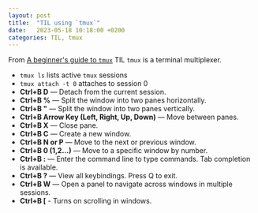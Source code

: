 ```yaml
---
layout: post
title:  "TIL using `tmux`"
date:   2023-05-18 10:18:00 +0200
categories: TIL, tmux
---
```

From [A beginner's guide to `tmux`](https://www.redhat.com/sysadmin/introduction-tmux-linux) TIL `tmux` is a terminal multiplexer.
* `tmux ls` lists active `tmux` sessions
* `tmux attach -t 0` attaches to session 0
* **Ctrl+B D** — Detach from the current session.
* **Ctrl+B %** — Split the window into two panes horizontally.
* **Ctrl+B "** — Split the window into two panes vertically.
* **Ctrl+B Arrow Key (Left, Right, Up, Down)** — Move between panes.
* **Ctrl+B X** — Close pane.
* **Ctrl+B C** — Create a new window.
* **Ctrl+B N or P** — Move to the next or previous window.
* **Ctrl+B 0 (1,2...)** — Move to a specific window by number.
* **Ctrl+B :** — Enter the command line to type commands. Tab completion is available.
* **Ctrl+B ?** — View all keybindings. Press Q to exit.
* **Ctrl+B W** — Open a panel to navigate across windows in multiple sessions.
* **Ctrl+B [** - Turns on scrolling in windows.
